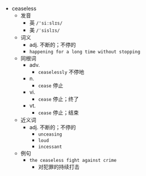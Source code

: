 - ceaseless
  - 发音
    - 英 `/'siːslɪs/`
    - 美 `/ˈsislɪs/`
  - 词义
    - adj. 不断的；不停的
    - `happening for a long time without stopping`
  - 同根词
    - adv.
      - `ceaselessly` 不停地
    - n.
      - `cease` 停止
    - vi.
      - `cease` 停止；终了
    - vt.
      - `cease` 停止；结束
  - 近义词
    - adj. 不断的；不停的
      - `unceasing`
      - `loud`
      - `incessant`
  - 例句
    - `the ceaseless fight against crime`
      - 对犯罪的持续打击

